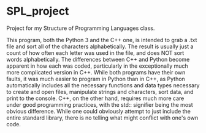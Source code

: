 # SPL_project
Project for my Structure of Programming Languages class.

This program, both the Python 3 and the C++ one, is intended to grab a .txt file and sort all of the characters alphabetically. The result is usually just
a count of how often each letter was used in the file, and does NOT sort words alphabetically. The differences between C++ and Python become apparent in
how each was coded, particularly in the exceptionally much more complicated version in C++. While both programs have their own faults, it was much easier
to program in Python than in C++, as Python automatically includes all the necessary functions and data types necessary to create and open files, manipulate
strings and characters, sort data, and print to the console. C++, on the other hand, requires much more care under good programming practices, with the std::
signifier being the most obvious difference. While one could obviously attempt to just include the entire standard library, there is no telling what might
conflict with one's own code.

